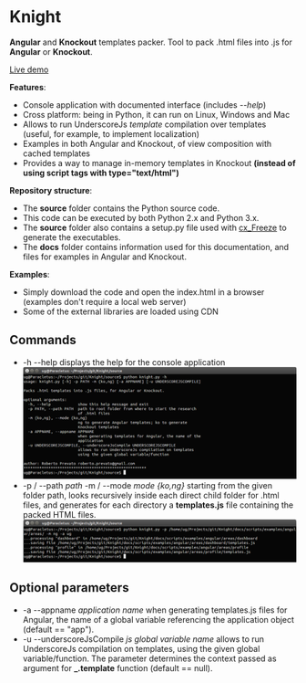 # Knight
**Angular** and **Knockout** templates packer. Tool to pack .html files into .js for **Angular** or **Knockout**.

[Live demo](http://ugrose.com/content/demos/knight/index.html)

**Features**:
- Console application with documented interface (includes *--help*)
- Cross platform: being in Python, it can run on Linux, Windows and Mac
- Allows to run UnderscoreJs *template* compilation over templates (useful, for example, to implement localization)
- Examples in both Angular and Knockout, of view composition with cached templates
- Provides a way to manage in-memory templates in Knockout **(instead of using script tags with type="text/html")**

**Repository structure**:
- The **source** folder contains the Python source code.
- This code can be executed by both Python 2.x and Python 3.x.
- The **source** folder also contains a setup.py file used with <a href="http://cx-freeze.readthedocs.org/">cx_Freeze</a> to generate the executables.
- The **docs** folder contains information used for this documentation, and files for examples in Angular and Knockout.

**Examples**:
- Simply download the code and open the index.html in a browser (examples don't require a local web server)
- Some of the external libraries are loaded using CDN

Commands
--------------
- -h --help displays the help for the console application
![Help](https://github.com/RobertoPrevato/Knight/blob/master/docs/images/console-app-help.png)
- -p / --path *path* -m / --mode *mode {ko,ng}* starting from the given folder path, looks recursively inside each direct child folder for .html files, and generates for each directory a **templates.js** file containing the packed HTML files.
![Templates Generation](https://github.com/RobertoPrevato/Knight/blob/master/docs/images/console-app-templates.png)

Optional parameters
--------------
- -a --appname *application name* when generating templates.js files for Angular, the name of a global variable referencing the application object (default == "app").
- -u --underscoreJsCompile *js global variable name* allows to run UnderscoreJs compilation on templates, using the given global variable/function. The parameter determines the context passed as argument for **_.template** function (default == null).

